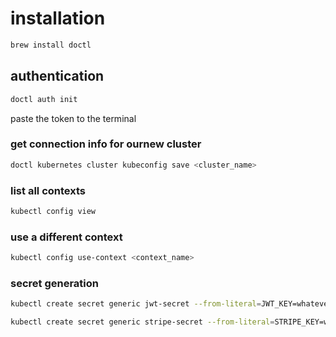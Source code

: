 # installation

```bash
brew install doctl
```

## authentication

```bash
doctl auth init
```

paste the token to the terminal

### get connection info for ournew cluster

``` bash
doctl kubernetes cluster kubeconfig save <cluster_name>
```

### list all contexts

``` bash
kubectl config view
```

### use a different context

``` bash
kubectl config use-context <context_name>
```

### secret generation

```bash
kubectl create secret generic jwt-secret --from-literal=JWT_KEY=whateveryouwant
```

``` bash
kubectl create secret generic stripe-secret --from-literal=STRIPE_KEY=whateveryouwant
```
